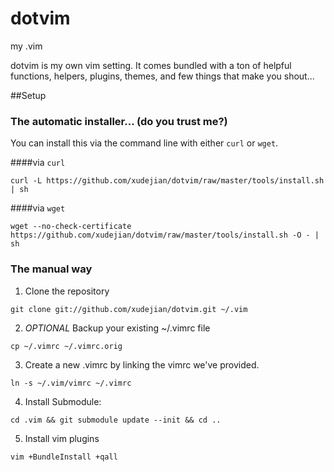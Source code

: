 dotvim
======

my .vim

dotvim is my own vim setting. It comes bundled with a ton of helpful functions, helpers, plugins, themes, and few things that make you shout...

##Setup

### The automatic installer... (do you trust me?)

You can install this via the command line with either `curl` or `wget`.

####via `curl`

`curl -L https://github.com/xudejian/dotvim/raw/master/tools/install.sh | sh`

####via `wget`

`wget --no-check-certificate https://github.com/xudejian/dotvim/raw/master/tools/install.sh -O - | sh`

### The manual way


1. Clone the repository

  `git clone git://github.com/xudejian/dotvim.git ~/.vim`

2. *OPTIONAL* Backup your existing ~/.vimrc file

  `cp ~/.vimrc ~/.vimrc.orig`

3. Create a new .vimrc by linking the vimrc we've provided.

  `ln -s ~/.vim/vimrc ~/.vimrc`


4. Install Submodule:

  `cd .vim && git submodule update --init && cd ..`  

5. Install vim plugins

  `vim +BundleInstall +qall`  
